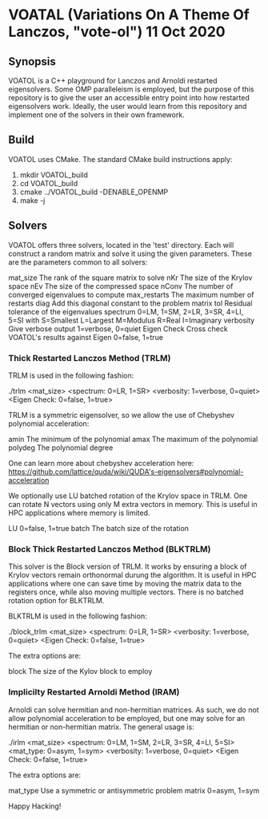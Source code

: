 # VOATAL (Variations On A Theme Of Lanczos, "vote-ol") 11 Oct 2020

## Synopsis

VOATOL is a C++ playground for Lanczos and Arnoldi restarted eigensolvers.
Some OMP paralleleism is employed, but the purpose of this repository
is to give the user an accessible entry point into how restarted
eigensolvers work. Ideally, the user would learn from this repository
and implement one of the solvers in their own framework.

## Build

VOATOL uses CMake. The standard CMake build instructions apply:

1. mkdir VOATOL_build
2. cd VOATOL_build
3. cmake ../VOATOL_build -DENABLE_OPENMP
4. make -j <N>

## Solvers

VOATOL offers three solvers, located in the 'test' directory. Each will construct
a random matrix and solve it using the given parameters. These are the parameters
common to all solvers:

mat_size <int> The rank of the square matrix to solve
nKr <int> The size of the Krylov space
nEv <int> The size of the compressed space
nConv <int> The number of converged eigenvalues to compute
max_restarts The maximum number of restarts
diag <double> Add this diagonal constant to the problem matrix
tol <double> Residual tolerance of the eigenvalues
spectrum <int> 0=LM, 1=SM, 2=LR, 3=SR, 4=LI, 5=SI
               with S=Smallest
	            L=Largest
		    M=Modulus
                    R=Real
	            I=Imaginary
verbosity <int> Give verbose output
                1=verbose, 0=quiet
Eigen Check <int> Cross check VOATOL's results against Eigen
                  0=false, 1=true




### Thick Restarted Lanczos Method (TRLM)

TRLM is used in the following fashion:

./trlm <mat_size> <nKr> <nEv> <nConv> <max-restarts> <diag> <tol> <amin> <amax>
       <polydeg> <spectrum: 0=LR, 1=SR> <LU> <batch>
       <verbosity: 1=verbose, 0=quiet> <Eigen Check: 0=false, 1=true>

TRLM is a symmetric eigensolver, so we allow the use of Chebyshev polynomial
acceleration:

amin <double> The minimum of the polynomial
amax <double> The maximum of the polynomial
polydeg <int> The polynomial degree

One can learn more about chebyshev acceleration here:
https://github.com/lattice/quda/wiki/QUDA's-eigensolvers#polynomial-acceleration

We optionally use LU batched rotation of the Krylov space in TRLM. One
can rotate N vectors using only M extra vectors in memory. This is
useful in HPC applications where memory is limited.

LU <int> 0=false, 1=true 
batch <int> The batch size of the rotation

### Block Thick Restarted Lanczos Method (BLKTRLM)

This solver is the Block version of TRLM. It works by ensuring a block
of Krylov vectors remain orthonormal durung the algorithm. It is useful
in HPC applications where one can save time by moving the matrix data
to the registers once, while also moving multiple vectors. There is
no batched rotation option for BLKTRLM.

BLKTRLM is used in the following fashion:

./block_trlm <mat_size> <nKr> <nEv> <nConv> <max-restarts> <diag> <tol> <amin> <amax>
	     <polydeg> <spectrum: 0=LR, 1=SR> <block> <verbosity: 1=verbose, 0=quiet>
	     <Eigen Check: 0=false, 1=true>

The extra options are:

block <int> The size of the Kylov block to employ

### Implicilty Restarted Arnoldi Method (IRAM)

Arnoldi can solve hermitian and non-hermitian matrices. As such, we do not allow
polynomial acceleration to be employed, but one may solve for an hermitian
or non-hermitian matrix. The general usage is:

./irlm <mat_size> <nKr> <nEv> <nConv> <max-restarts> <diag> <tol>
       <spectrum: 0=LM, 1=SM, 2=LR, 3=SR, 4=LI, 5=SI> <mat_type: 0=asym, 1=sym>
       <verbosity: 1=verbose, 0=quiet> <Eigen Check: 0=false, 1=true>

The extra options are:

mat_type <int> Use a symmetric or antisymmetric problem matrix
	       0=asym, 1=sym

Happy Hacking!